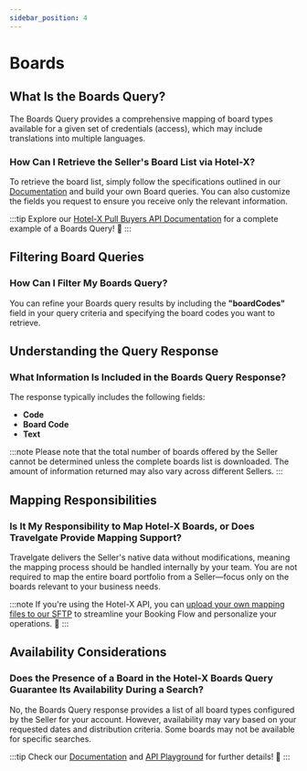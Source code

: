 ```yaml
---
sidebar_position: 4
---
```


# Boards

## What Is the Boards Query? 
The Boards Query provides a comprehensive mapping of board types available for a given set of credentials (access), which may include translations into multiple languages.

### How Can I Retrieve the Seller's Board List via Hotel-X?
To retrieve the board list, simply follow the specifications outlined in our [Documentation](/docs/apis/for-buyers/hotel-x-pull-buyers-api/content/boards) and build your own Board queries. You can also customize the fields you request to ensure you receive only the relevant information.

:::tip
Explore our [Hotel-X Pull Buyers API Documentation](/docs/apis/for-buyers/hotel-x-pull-buyers-api/content/boards#query-overview) for a complete example of a Boards Query! 🚀
:::

## Filtering Board Queries

### How Can I Filter My Boards Query? 
You can refine your Boards query results by including the **"boardCodes"** field in your query criteria and specifying the board codes you want to retrieve.

## Understanding the Query Response

### What Information Is Included in the Boards Query Response?
The response typically includes the following fields:

- **Code**
- **Board Code**
- **Text**

:::note
Please note that the total number of boards offered by the Seller cannot be determined unless the complete boards list is downloaded. The amount of information returned may also vary across different Sellers.
:::

## Mapping Responsibilities

### Is It My Responsibility to Map Hotel-X Boards, or Does Travelgate Provide Mapping Support? 
Travelgate delivers the Seller's native data without modifications, meaning the mapping process should be handled internally by your team. You are not required to map the entire board portfolio from a Seller—focus only on the boards relevant to your business needs.

:::note
If you're using the Hotel-X API, you can [upload your own mapping files to our SFTP](/docs/apis/for-buyers/hotel-x-pull-buyers-api/plugins/mapping) to streamline your Booking Flow and personalize your operations. 🚀
:::

## Availability Considerations

### Does the Presence of a Board in the Hotel-X Boards Query Guarantee Its Availability During a Search? 
No, the Boards Query response provides a list of all board types configured by the Seller for your account. However, availability may vary based on your requested dates and distribution criteria. Some boards may not be available for specific searches.

:::tip
Check our [Documentation](/docs/apis/for-buyers/hotel-x-pull-buyers-api/content/boards) and [API Playground](/playground) for further details! 🚀
:::
